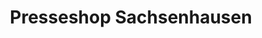 ---
title: "Presseshop Sachsenhausen"
url: /frankfurt-am-main/presseshop-sachsenhausen/
shop: Kiosk
---